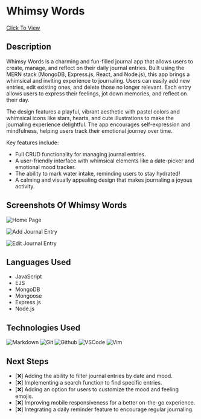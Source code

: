 # Whimsy Words

[Click To View](#)

## Description

Whimsy Words is a charming and fun-filled journal app that allows users to create, manage, and reflect on their daily journal entries. Built using the MERN stack (MongoDB, Express.js, React, and Node.js), this app brings a whimsical and inviting experience to journaling. Users can easily add new entries, edit existing ones, and delete those no longer relevant. Each entry allows users to express their feelings, jot down memories, and reflect on their day.

The design features a playful, vibrant aesthetic with pastel colors and whimsical icons like stars, hearts, and cute illustrations to make the journaling experience delightful. The app encourages self-expression and mindfulness, helping users track their emotional journey over time.

Key features include:

- Full CRUD functionality for managing journal entries.
- A user-friendly interface with whimsical elements like a date-picker and emotional mood tracker.
- The ability to mark water intake, reminding users to stay hydrated!
- A calming and visually appealing design that makes journaling a joyous activity.

## Screenshots Of Whimsy Words

![Home Page](/public/img/Screenshot%202024-11-24%20at%206.12.42 PM.png)

![Add Journal Entry](#)

![Edit Journal Entry](#)

## Languages Used

- JavaScript
- EJS
- MongoDB
- Mongoose
- Express.js
- Node.js

## Technologies Used

![Markdown](https://img.shields.io/badge/-Markdown-05122A?style=flat&logo=markdown)
![Git](https://img.shields.io/badge/-Git-05122A?style=flat&logo=git)
![Github](https://img.shields.io/badge/-GitHub-05122A?style=flat&logo=github)
![VSCode](https://img.shields.io/badge/-VS_Code-05122A?style=flat&logo=visualstudio)
![Vim](https://img.shields.io/badge/-Vim-05122A?style=flat&logo=vim)

## Next Steps

- [:x:] Adding the ability to filter journal entries by date and mood.
- [:x:] Implementing a search function to find specific entries.
- [:x:] Adding an option for users to customize the mood and feeling emojis.
- [:x:] Improving mobile responsiveness for a better on-the-go experience.
- [:x:] Integrating a daily reminder feature to encourage regular journaling.

